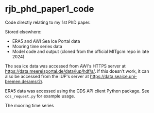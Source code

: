 # rjb_phd_paper1_code
Code directly relating to my 1st PhD paper.

Stored elsewhere:
 - ERA5 and AWI Sea Ice Portal data
 - Mooring time series data
 - Model code and output (cloned from the official MITgcm repo in late 2024)

The sea ice data was accessed from AWI's HTTPS server at https://data.meereisportal.de/data/iup/hdf/s/. If this doesn't work, it can also be accessed from the IUP's server at https://data.seaice.uni-bremen.de/amsr2/. 

ERA5 data was accessed using the CDS API client Python package. See `cds_request.py` for example usage.

The mooring time series 
